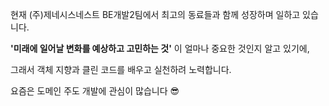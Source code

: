 현재 (주)제네시스네스트 BE개발2팀에서 최고의 동료들과 함께 성장하며 일하고 있습니다.

**'미래에 일어날 변화를 예상하고 고민하는 것'** 이 얼마나 중요한 것인지 알고 있기에,

그래서 객체 지향과 클린 코드를 배우고 실천하려 노력합니다.

요즘은 도메인 주도 개발에 관심이 많습니다 😎


<!-- <div align="center">
  <img width="70%" src="https://github.com/chadongmin/chadongmin/assets/40655807/842cd9b1-f6ac-48a0-82c3-a11a62300db4" alt="Centered Image">
  
</div> -->
<!--https://github.com/chadongmin/chadongmin/assets/40655807/27e0fafc-cc43-4871-9894-0efbb377781d (GIF)-->
<!--https://github.com/chadongmin/chadongmin/assets/40655807/842cd9b1-f6ac-48a0-82c3-a11a62300db4 -->




<!--
**chadongmin/chadongmin** is a ✨ _special_ ✨ repository because its `README.md` (this file) appears on your GitHub profile.

Here are some ideas to get you started:

- 🔭 I’m currently working on ...
- 🌱 I’m currently learning ...
- 👯 I’m looking to collaborate on ...
- 🤔 I’m looking for help with ...
- 💬 Ask me about ...
- 📫 How to reach me: ...
- 😄 Pronouns: ...
- ⚡ Fun fact: ...
-->
